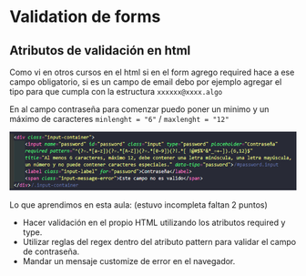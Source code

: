 # Validation de forms

## Atributos de validación en html

Como vi en otros cursos en el html si en el form agrego required hace a ese campo obligatorio, si es un campo de email
debo por ejemplo agregar el tipo para que cumpla con la estructura `xxxxxx@xxxx.algo`

En al campo contraseña para comenzar puedo poner un minimo y un máximo de caracteres `minlenght = "6"` / `maxlenght = "12"`

![img.png](img.png)

Lo que aprendimos en esta aula: (estuvo incompleta faltan 2 puntos)

* Hacer validación en el propio HTML utilizando los atributos required y type.
* Utilizar reglas del regex dentro del atributo pattern para validar el campo de contraseña.
* Mandar un mensaje customize de error en el navegador.

